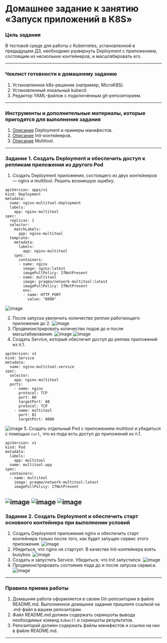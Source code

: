 # Домашнее задание к занятию «Запуск приложений в K8S»

### Цель задания

В тестовой среде для работы с Kubernetes, установленной в предыдущем ДЗ, необходимо развернуть Deployment с приложением, состоящим из нескольких контейнеров, и масштабировать его.

------

### Чеклист готовности к домашнему заданию

1. Установленное k8s-решение (например, MicroK8S).
2. Установленный локальный kubectl.
3. Редактор YAML-файлов с подключённым git-репозиторием.

------

### Инструменты и дополнительные материалы, которые пригодятся для выполнения задания

1. [Описание](https://kubernetes.io/docs/concepts/workloads/controllers/deployment/) Deployment и примеры манифестов.
2. [Описание](https://kubernetes.io/docs/concepts/workloads/pods/init-containers/) Init-контейнеров.
3. [Описание](https://github.com/wbitt/Network-MultiTool) Multitool.

------

### Задание 1. Создать Deployment и обеспечить доступ к репликам приложения из другого Pod

1. Создать Deployment приложения, состоящего из двух контейнеров — nginx и multitool. Решить возникшую ошибку.
```
apiVersion: apps/v1
kind: Deployment
metadata:
  name: nginx-multitool-deployment
  labels:
    app: nginx-multitool
spec:
  replicas: 1
  selector:
    matchLabels:
      app: nginx-multitool
  template:
    metadata:
      labels:
        app: nginx-multitool
    spec:
      containers:
      - name: nginx
        image: nginx:latest
        imagePullPolicy: IfNotPresent
      - name: multitool
        image: praqma/network-multitool:latest
        imagePullPolicy: IfNotPresent
        env:
        - name: HTTP_PORT
          value: "8080"
```
![image](screenshots/1_1.jpg)

2. После запуска увеличить количество реплик работающего приложения до 2.
![image](screenshots/1_2.jpg)
3. Продемонстрировать количество подов до и после масштабирования.
![image](screenshots/1_3.jpg)
![image](screenshots/1_3_1.jpg)
4. Создать Service, который обеспечит доступ до реплик приложений из п.1.
```
apiVersion: v1
kind: Service
metadata:
  name: nginx-multitool-service
spec:
  selector:
    app: nginx-multitool 
  ports:
    - name: nginx  
      protocol: TCP
      port: 80
      targetPort: 80
      protocol: TCP
    - name: multitool   
      port: 81
      targetPort: 8080  
```
![image](screenshots/1_4.jpg)
5. Создать отдельный Pod с приложением multitool и убедиться с помощью `curl`, что из пода есть доступ до приложений из п.1.
```
apiVersion: v1
kind: Pod
metadata:
  labels:
    app: multitool
  name: multitool-app  
spec:
  containers:
  - name: multitool
    image: praqma/network-multitool:latest
    imagePullPolicy: IfNotPresent
```
![image](screenshots/1_5.jpg)
![image](screenshots/1_5_1.jpg)
![image](screenshots/1_5_2.jpg)
------

### Задание 2. Создать Deployment и обеспечить старт основного контейнера при выполнении условий

1. Создать Deployment приложения nginx и обеспечить старт контейнера только после того, как будет запущен сервис этого приложения.
![image](screenshots/2_1.jpg)
2. Убедиться, что nginx не стартует. В качестве Init-контейнера взять busybox.
![image](screenshots/2_2.jpg)
3. Создать и запустить Service. Убедиться, что Init запустился.
![image](screenshots/2_3.jpg)
4. Продемонстрировать состояние пода до и после запуска сервиса.
![image](screenshots/2_4.jpg)

------

### Правила приема работы

1. Домашняя работа оформляется в своем Git-репозитории в файле README.md. Выполненное домашнее задание пришлите ссылкой на .md-файл в вашем репозитории.
2. Файл README.md должен содержать скриншоты вывода необходимых команд `kubectl` и скриншоты результатов.
3. Репозиторий должен содержать файлы манифестов и ссылки на них в файле README.md.

------

